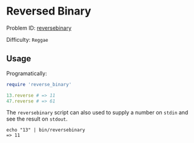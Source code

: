 # Reversed Binary

Problem ID: [reversebinary](http://www.spotify.com/us/jobs/tech/reversed-binary/)

Difficulty: `Reggae`

## Usage

Programatically:

```ruby
require 'reverse_binary'

13.reverse # => 11
47.reverse # => 61
```

The `reversebinary` script can also used to supply a number on `stdin` and see the result on `stdout`.

    echo "13" | bin/reversebinary
    => 11
